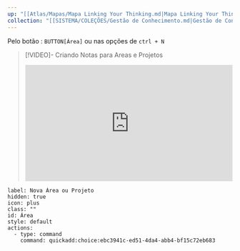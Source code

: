 ```yaml
---
up: "[[Atlas/Mapas/Mapa Linking Your Thinking.md|Mapa Linking Your Thinking]]"
collection: "[[SISTEMA/COLEÇÕES/Gestão de Conhecimento.md|Gestão de Conhecimento]]"
---
```

Pelo botão : `BUTTON[Área]`     ou nas opções de `ctrl + N` 

> [!VIDEO]- Criando Notas para Areas e Projetos
> <div style="padding:56.25% 0 0 0;position:relative;"><iframe src="https://drive.google.com/file/d/1cpyU7YMr7ndQGRynHTqMEGY7RAJky9VM/preview" frameborder="0" allow="autoplay; fullscreen; picture-in-picture; clipboard-write; encrypted-media" style="position:absolute;top:0;left:0;width:100%;height:100%;" title="Ideaverse Pro Hangar"></iframe></div>

```meta-bind-button
label: Nova Área ou Projeto
hidden: true
icon: plus
class: ""
id: Área
style: default
actions:
  - type: command
    command: quickadd:choice:ebc3941c-ed51-4da4-abb4-bf15c72eb683
```

